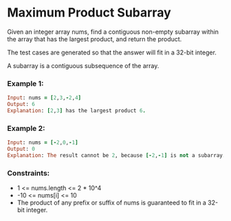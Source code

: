 # Maximum Product Subarray

Given an integer array nums, find a contiguous non-empty subarray within the array that has the largest product, and return the product.

The test cases are generated so that the answer will fit in a 32-bit integer.

A subarray is a contiguous subsequence of the array.

### Example 1:
```ruby
Input: nums = [2,3,-2,4]
Output: 6
Explanation: [2,3] has the largest product 6.
```
### Example 2:
```ruby
Input: nums = [-2,0,-1]
Output: 0
Explanation: The result cannot be 2, because [-2,-1] is not a subarray.
```
### Constraints:

- 1 <= nums.length <= 2 * 10^4
- -10 <= nums[i] <= 10
- The product of any prefix or suffix of nums is guaranteed to fit in a 32-bit integer.
